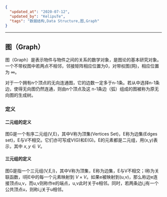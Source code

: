```json
{
  "updated_at": "2020-07-12",
  "updated_by": "KelipuTe",
  "tags": "数据结构,Data Structure,图,Graph"
}
```

---

## 图（Graph）

图（Graph）是表示物件与物件之间的关系的数学对象，是图论的基本研究对象。一个不带权图中若两点不相邻，邻接矩阵相应位置为0，对带权图(网)，相应位置为 $\infty$。

对于一个拥有n个顶点的无向连通图，它的边数一定多于n-1条。若从中选择n-1条边，使得无向图仍然连通，则由n个顶点及这 n-1条边（弧）组成的图被称为原无向图的生成树。

### 定义

#### 二元组的定义

图G是一个有序二元组(V,E)，其中V称为顶集(Vertices Set)，E称为边集(Edges set)，E与V不相交。它们亦可写成V(G)和E(G)。E的元素都是二元组，用(x,y)表示，其中 $x,y \in V$。

#### 三元组的定义

图G是指一个三元组(V,E,I)，其中V称为顶集，E称为边集，E与V不相交；I称为关联函数，I将E中的每一个元素映射到 $V \times V$。如果e被映射到(u,v)，那么称边e连接顶点u,v，而u,v则称作e的端点，u,v此时关于e相邻。同时，若两条边i,j有一个公共顶点u，则称i,j关于u相邻。



